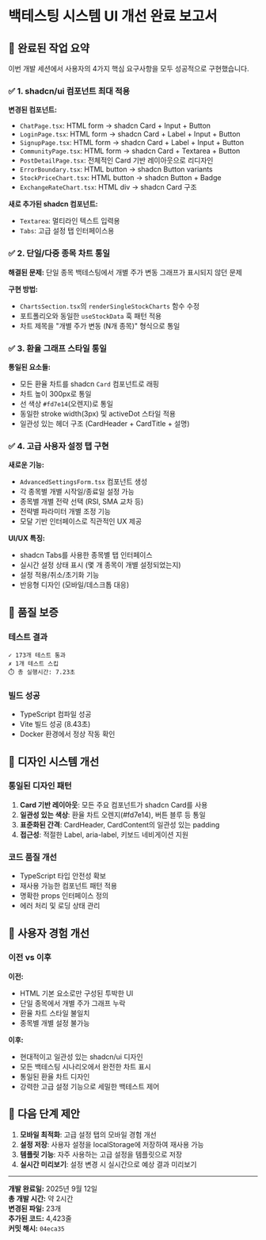 # 백테스팅 시스템 UI 개선 완료 보고서

## 🎯 완료된 작업 요약

이번 개발 세션에서 사용자의 4가지 핵심 요구사항을 모두 성공적으로 구현했습니다.

### ✅ 1. shadcn/ui 컴포넌트 최대 적용

**변경된 컴포넌트:**
- `ChatPage.tsx`: HTML form → shadcn Card + Input + Button
- `LoginPage.tsx`: HTML form → shadcn Card + Label + Input + Button  
- `SignupPage.tsx`: HTML form → shadcn Card + Label + Input + Button
- `CommunityPage.tsx`: HTML form → shadcn Card + Textarea + Button
- `PostDetailPage.tsx`: 전체적인 Card 기반 레이아웃으로 리디자인
- `ErrorBoundary.tsx`: HTML button → shadcn Button variants
- `StockPriceChart.tsx`: HTML button → shadcn Button + Badge
- `ExchangeRateChart.tsx`: HTML div → shadcn Card 구조

**새로 추가된 shadcn 컴포넌트:**
- `Textarea`: 멀티라인 텍스트 입력용
- `Tabs`: 고급 설정 탭 인터페이스용

### ✅ 2. 단일/다중 종목 차트 통일

**해결된 문제:** 
단일 종목 백테스팅에서 개별 주가 변동 그래프가 표시되지 않던 문제

**구현 방법:**
- `ChartsSection.tsx`의 `renderSingleStockCharts` 함수 수정
- 포트폴리오와 동일한 `useStockData` 훅 패턴 적용
- 차트 제목을 "개별 주가 변동 (N개 종목)" 형식으로 통일

### ✅ 3. 환율 그래프 스타일 통일

**통일된 요소들:**
- 모든 환율 차트를 shadcn `Card` 컴포넌트로 래핑
- 차트 높이 300px로 통일
- 선 색상 `#fd7e14`(오렌지)로 통일
- 동일한 stroke width(3px) 및 activeDot 스타일 적용
- 일관성 있는 헤더 구조 (CardHeader + CardTitle + 설명)

### ✅ 4. 고급 사용자 설정 탭 구현

**새로운 기능:**
- `AdvancedSettingsForm.tsx` 컴포넌트 생성
- 각 종목별 개별 시작일/종료일 설정 가능
- 종목별 개별 전략 선택 (RSI, SMA 교차 등)
- 전략별 파라미터 개별 조정 기능
- 모달 기반 인터페이스로 직관적인 UX 제공

**UI/UX 특징:**
- shadcn Tabs를 사용한 종목별 탭 인터페이스
- 실시간 설정 상태 표시 (몇 개 종목이 개별 설정되었는지)
- 설정 적용/취소/초기화 기능
- 반응형 디자인 (모바일/데스크톱 대응)

## 🧪 품질 보증

### 테스트 결과
```
✓ 173개 테스트 통과
✗ 1개 테스트 스킵
⏱️ 총 실행시간: 7.23초
```

### 빌드 성공
- TypeScript 컴파일 성공
- Vite 빌드 성공 (8.43초)
- Docker 환경에서 정상 작동 확인

## 🎨 디자인 시스템 개선

### 통일된 디자인 패턴
1. **Card 기반 레이아웃**: 모든 주요 컴포넌트가 shadcn Card를 사용
2. **일관성 있는 색상**: 환율 차트 오렌지(#fd7e14), 버튼 블루 등 통일
3. **표준화된 간격**: CardHeader, CardContent의 일관성 있는 padding
4. **접근성**: 적절한 Label, aria-label, 키보드 네비게이션 지원

### 코드 품질 개선
- TypeScript 타입 안전성 확보
- 재사용 가능한 컴포넌트 패턴 적용
- 명확한 props 인터페이스 정의
- 에러 처리 및 로딩 상태 관리

## 📱 사용자 경험 개선

### 이전 vs 이후
**이전:**
- HTML 기본 요소로만 구성된 투박한 UI
- 단일 종목에서 개별 주가 그래프 누락  
- 환율 차트 스타일 불일치
- 종목별 개별 설정 불가능

**이후:**
- 현대적이고 일관성 있는 shadcn/ui 디자인
- 모든 백테스팅 시나리오에서 완전한 차트 표시
- 통일된 환율 차트 디자인
- 강력한 고급 설정 기능으로 세밀한 백테스트 제어

## 🚀 다음 단계 제안

1. **모바일 최적화**: 고급 설정 탭의 모바일 경험 개선
2. **설정 저장**: 사용자 설정을 localStorage에 저장하여 재사용 가능
3. **템플릿 기능**: 자주 사용하는 고급 설정을 템플릿으로 저장
4. **실시간 미리보기**: 설정 변경 시 실시간으로 예상 결과 미리보기

---

**개발 완료일:** 2025년 9월 12일  
**총 개발 시간:** 약 2시간  
**변경된 파일:** 23개  
**추가된 코드:** 4,423줄  
**커밋 해시:** `04eca35`